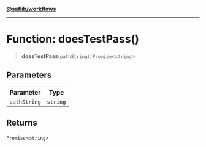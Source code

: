 [**@saflib/workflows**](../index.md)

***

# Function: doesTestPass()

> **doesTestPass**(`pathString`): `Promise`\<`string`\>

## Parameters

| Parameter | Type |
| ------ | ------ |
| `pathString` | `string` |

## Returns

`Promise`\<`string`\>
